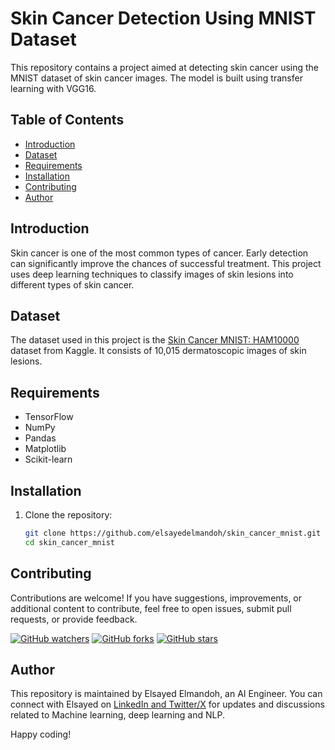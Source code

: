 # Skin Cancer Detection Using MNIST Dataset

This repository contains a project aimed at detecting skin cancer using the MNIST dataset of skin cancer images. The model is built using transfer learning with VGG16.

## Table of Contents

- [Introduction](#introduction)
- [Dataset](#dataset)
- [Requirements](#requirements)
- [Installation](#installation)
- [Contributing](#contributing)
- [Author](#author)

## Introduction

Skin cancer is one of the most common types of cancer. Early detection can significantly improve the chances of successful treatment. This project uses deep learning techniques to classify images of skin lesions into different types of skin cancer.

## Dataset

The dataset used in this project is the [Skin Cancer MNIST: HAM10000](https://www.kaggle.com/kmader/skin-cancer-mnist-ham10000) dataset from Kaggle. It consists of 10,015 dermatoscopic images of skin lesions.

## Requirements

- TensorFlow
- NumPy
- Pandas
- Matplotlib
- Scikit-learn

## Installation

1. Clone the repository:
   ```sh
   git clone https://github.com/elsayedelmandoh/skin_cancer_mnist.git
   cd skin_cancer_mnist
   ```


## Contributing

Contributions are welcome! If you have suggestions, improvements, or additional content to contribute, feel free to open issues, submit pull requests, or provide feedback. 

[![GitHub watchers](https://img.shields.io/github/watchers/elsayedelmandoh/naive-bayes-LSTM-for-sentiment-analysis-NLP-widebot.svg?style=social&label=Watch)](https://GitHub.com/elsayedelmandoh/naive-bayes-LSTM-for-sentiment-analysis-NLP-widebot/watchers/?WT.mc_id=academic-105485-koreyst)
[![GitHub forks](https://img.shields.io/github/forks/elsayedelmandoh/naive-bayes-LSTM-for-sentiment-analysis-NLP-widebot.svg?style=social&label=Fork)](https://GitHub.com/elsayedelmandoh/naive-bayes-LSTM-for-sentiment-analysis-NLP-widebot/network/?WT.mc_id=academic-105485-koreyst)
[![GitHub stars](https://img.shields.io/github/stars/elsayedelmandoh/naive-bayes-LSTM-for-sentiment-analysis-NLP-widebot.svg?style=social&label=Star)](https://GitHub.com/elsayedelmandoh/naive-bayes-LSTM-for-sentiment-analysis-NLP-widebot/stargazers/?WT.mc_id=academic-105485-koreyst)

## Author

This repository is maintained by Elsayed Elmandoh, an AI Engineer. You can connect with Elsayed on [LinkedIn and Twitter/X](https://linktr.ee/elsayedelmandoh) for updates and discussions related to Machine learning, deep learning and NLP.

Happy coding!

